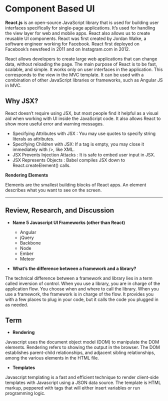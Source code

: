 # Component Based UI
**React.js** is an open-source JavaScript library that is used for building user interfaces specifically for single-page applications. It’s used for handling the view layer for web and mobile apps. React also allows us to create reusable UI components. React was first created by Jordan Walke, a software engineer working for Facebook. React first deployed on Facebook’s newsfeed in 2011 and on Instagram.com in 2012.
 
React allows developers to create large web applications that can change data, without reloading the page. The main purpose of React is to be fast, scalable, and simple. It works only on user interfaces in the application. This corresponds to the view in the MVC template. It can be used with a combination of other JavaScript libraries or frameworks, such as Angular JS in MVC.

## Why JSX?
React doesn’t require using JSX, but most people find it helpful as a visual aid when working with UI inside the JavaScript code. It also allows React to show more useful error and warning messages.
* Specifying Attributes with JSX :
You may use quotes to specify string literals as attributes.
* Specifying Children with JSX:
If a tag is empty, you may close it immediately with />, like XML.
* JSX Prevents Injection Attacks :
It is safe to embed user input in JSX.
* JSX Represents Objects :
Babel compiles JSX down to React.createElement() calls.


**Rendering Elements**

Elements are the smallest building blocks of React apps. An element describes what you want to see on the screen.

***
## Review, Research, and Discussion
* **Name 5 Javascript UI Frameworks (other than React)**
    * Angular
    * jQuery
    * Backbone
    * Node
    * Ember
    * Meteor

* **What’s the difference between a framework and a library?**

The technical difference between a framework and library lies in a term called inversion of control. When you use a library, you are in charge of the application flow. You choose when and where to call the library. When you use a framework, the framework is in charge of the flow. It provides you with a few places to plug in your code, but it calls the code you plugged in as needed.

## **Term**
* **Rendering**

Javascript uses the document object model (DOM) to manipulate the DOM elements. Rendering refers to showing the output in the browser. The DOM establishes parent-child relationships, and adjacent sibling relationships, among the various elements in the HTML file.

* **Templates**

Javascript templating is a fast and efficient technique to render client-side templates with Javascript using a JSON data source. The template is HTML markup, peppered with tags that will either insert variables or run programming logic.
